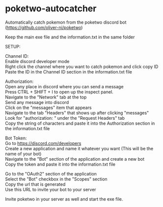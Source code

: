 # poketwo-autocatcher
 
Automatically catch pokemon from the poketwo discord bot (https://github.com/oliver-ni/poketwo)<br />

Keep the main exe file and the information.txt in the same folder

SETUP:

Channel ID: <br />
  Enable discord developer mode <br />
  Right click the channel where you want to catch pokemon and click copy ID<br />
  Paste the ID in the Channel ID section in the information.txt file<br />

Authorization: <br />
  Open any place in discord where you can send a message <br />
  Press CTRL + SHIFT + I to open up the inspect panel. <br />
  Navigate to the "Network" tab at the top <br />
  Send any message into discord <br />
  Click on the "messages" item that appears <br />
  Navigate to the tab "Headers" that shows up after clicking "messages" <br />
  Look for "authorization: <some string of characters here>" under the "Request Headers" tab <br />
  Copy the string of characters and paste it into the Authorization section in the information.txt file <br />
 
Bot Token: <br />
  Go to https://discord.com/developers <br />
  Create a new application and name it whatever you want (This will be the name of your bot) <br />
  Navigate to the "Bot" section of the application and create a new bot <br />
  Copy the token and paste it into the information.txt file <br />
  
 Go to the "OAuth2" section of the application <br />
 Select the "Bot" checkbox in the "Scopes" section <br />
 Copy the url that is generated <br />
 Use this URL to invite your bot to your server <br />
 
Invite poketwo in your server as well and start the exe file.

